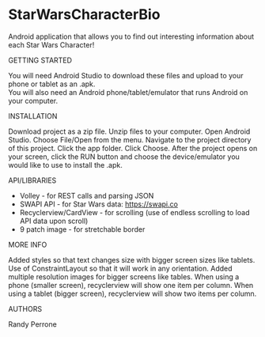 # StarWarsCharacterBio
Android application that allows you to find out interesting information about each Star Wars Character!
 
GETTING STARTED

You will need Android Studio to download these files and upload to your phone or tablet as an .apk.  
You will also need an Android phone/tablet/emulator that runs Android on your computer.
 
INSTALLATION

Download project as a zip file.
Unzip files to your computer.
Open Android Studio.
Choose File/Open from the menu.
Navigate to the project directory of this project.
Click the app folder.
Click Choose.
After the project opens on your screen, click the RUN button and choose the device/emulator you would like to use to install the .apk.

API/LIBRARIES

- Volley - for REST calls and parsing JSON
- SWAPI API - for Star Wars data: https://swapi.co
- Recyclerview/CardView - for scrolling (use of endless scrolling to load API data upon scroll)
- 9 patch image - for stretchable border

MORE INFO

Added styles so that text changes size with bigger screen sizes like tablets.  Use of ConstraintLayout so that it will work in any orientation.  Added multiple resolution images for bigger screens like tables.  When using a phone (smaller screen), recyclerview will show one item per column.  When using a tablet (bigger screen), recyclerview will show two items per column.
 
AUTHORS

Randy Perrone
